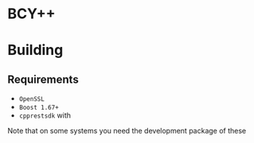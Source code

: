 # BCY++

# Building
## Requirements
- ``OpenSSL``
- ``Boost 1.67+``
- ``cpprestsdk`` with 

Note that on some systems you need the development package of these
